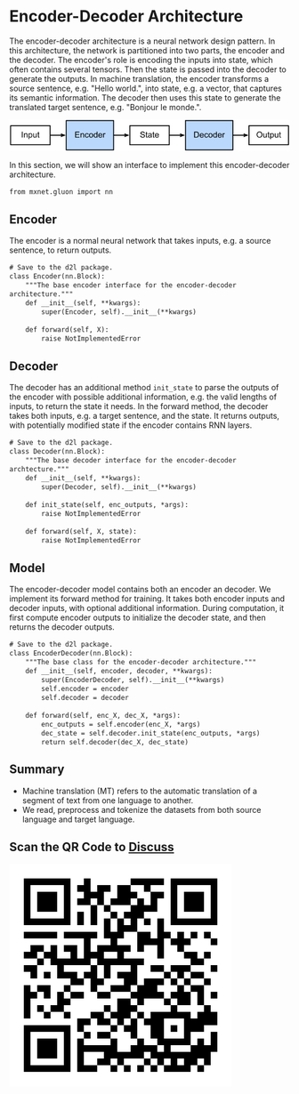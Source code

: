 # Encoder-Decoder Architecture

The encoder-decoder architecture is a neural network design pattern. In this architecture, the network is partitioned into two parts, the encoder and the decoder. The encoder's role is encoding the inputs into state, which often contains several tensors. Then the state is passed into the decoder to generate the outputs. In machine translation, the encoder transforms a source sentence, e.g. "Hello world.", into state, e.g. a vector, that captures its semantic information. The decoder then uses this state to generate the translated target sentence, e.g. "Bonjour le monde.". 

![The encoder-decoder architecture.](../img/encoder-decoder.svg)

In this section, we will show an interface to implement this encoder-decoder architecture.

```{.python .input  n=1}
from mxnet.gluon import nn
```

## Encoder

The encoder is a normal neural network that takes inputs, e.g. a source sentence, to return outputs.

```{.python .input  n=2}
# Save to the d2l package.
class Encoder(nn.Block):
    """The base encoder interface for the encoder-decoder architecture."""
    def __init__(self, **kwargs):
        super(Encoder, self).__init__(**kwargs)

    def forward(self, X):
        raise NotImplementedError
```

## Decoder

The decoder has an additional method `init_state` to parse the outputs of the encoder with possible additional information, e.g. the valid lengths of inputs, to return the state it needs. In the forward method, the decoder takes both inputs, e.g. a target sentence, and the state. It returns outputs, with potentially modified state if the encoder contains RNN layers.

```{.python .input  n=3}
# Save to the d2l package.
class Decoder(nn.Block):
    """The base decoder interface for the encoder-decoder archtecture."""
    def __init__(self, **kwargs):
        super(Decoder, self).__init__(**kwargs)

    def init_state(self, enc_outputs, *args):
        raise NotImplementedError

    def forward(self, X, state):
        raise NotImplementedError
```

## Model

The encoder-decoder model contains both an encoder an decoder. We implement its forward method for training. It takes both encoder inputs and decoder inputs, with optional additional information. During computation, it first compute encoder outputs to initialize the decoder state, and then returns the decoder outputs.

```{.python .input  n=4}
# Save to the d2l package.
class EncoderDecoder(nn.Block):
    """The base class for the encoder-decoder architecture."""
    def __init__(self, encoder, decoder, **kwargs):
        super(EncoderDecoder, self).__init__(**kwargs)
        self.encoder = encoder
        self.decoder = decoder

    def forward(self, enc_X, dec_X, *args):
        enc_outputs = self.encoder(enc_X, *args)
        dec_state = self.decoder.init_state(enc_outputs, *args)
        return self.decoder(dec_X, dec_state)
```

## Summary

* Machine translation (MT) refers to the automatic translation of a segment of text from one language to another. 
* We read, preprocess and tokenize the datasets from both source language and target language.


## Scan the QR Code to [Discuss](https://discuss.mxnet.io/t/encoder-decoder/2396)

![](../img/qr_encoder-decoder.svg)




